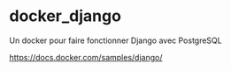 # docker_django
Un docker pour faire fonctionner Django avec PostgreSQL

https://docs.docker.com/samples/django/
